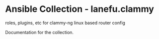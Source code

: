 # Ansible Collection - lanefu.clammy

roles, plugins, etc for clammy-ng linux based router config

Documentation for the collection.
